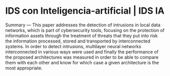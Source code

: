 # IDS con Inteligencia-artificial | IDS IA
Summary — This paper addresses the detection of intrusions in local data networks, which is part of cybersecurity tools, focusing on the protection of information assets through the treatment of threats that they put into risk the information processed, stored and transported by interconnected systems. In order to detect intrusions, multilayer neural networks interconnected in various ways were used and finally the performance of the proposed architectures was measured in order to be able to compare them with each other and know for which case a given architecture is the most appropriate.
